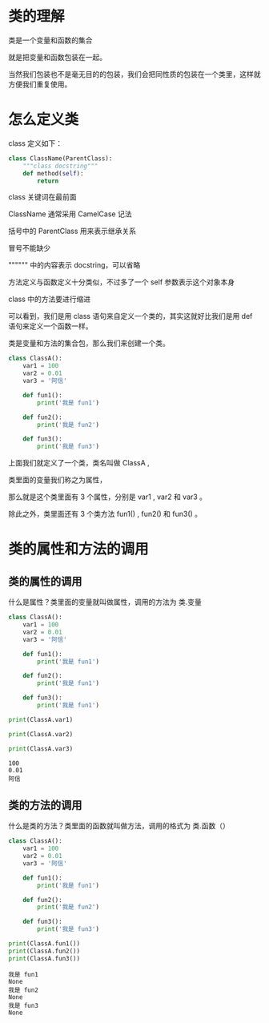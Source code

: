 # 类的理解

类是一个变量和函数的集合

就是把变量和函数包装在一起。

当然我们包装也不是毫无目的的包装，我们会把同性质的包装在一个类里，这样就方便我们重复使用。

# 怎么定义类

class 定义如下：


```python
class ClassName(ParentClass):
    """class docstring"""
    def method(self):
        return
```

class 关键词在最前面

ClassName 通常采用 CamelCase 记法

括号中的 ParentClass 用来表示继承关系

冒号不能缺少

"""""" 中的内容表示 docstring，可以省略

方法定义与函数定义十分类似，不过多了一个 self 参数表示这个对象本身

class 中的方法要进行缩进

可以看到，我们是用 class 语句来自定义一个类的，其实这就好比我们是用 def 语句来定义一个函数一样。

类是变量和方法的集合包，那么我们来创建一个类。


```python
class ClassA():
    var1 = 100
    var2 = 0.01
    var3 = '阿信'

    def fun1():
        print('我是 fun1')

    def fun2():
        print('我是 fun2')

    def fun3():
        print('我是 fun3')
```

上面我们就定义了一个类，类名叫做 ClassA , 

类里面的变量我们称之为属性，

那么就是这个类里面有 3 个属性，分别是 var1 , var2 和 var3 。

除此之外，类里面还有 3 个类方法 fun1() , fun2() 和 fun3() 。

# 类的属性和方法的调用

## 类的属性的调用

什么是属性？类里面的变量就叫做属性，调用的方法为  类.变量


```python
class ClassA():
    var1 = 100
    var2 = 0.01
    var3 = '阿信'

    def fun1():
        print('我是 fun1')

    def fun2():
        print('我是 fun1')

    def fun3():
        print('我是 fun1')
```


```python
print(ClassA.var1)

print(ClassA.var2)

print(ClassA.var3)
```

    100
    0.01
    阿信
    

## 类的方法的调用

什么是类的方法？类里面的函数就叫做方法，调用的格式为 类.函数（）


```python
class ClassA():
    var1 = 100
    var2 = 0.01
    var3 = '阿信'

    def fun1():
        print('我是 fun1')

    def fun2():
        print('我是 fun2')

    def fun3():
        print('我是 fun3')
```


```python
print(ClassA.fun1())
print(ClassA.fun2())
print(ClassA.fun3())
```

    我是 fun1
    None
    我是 fun2
    None
    我是 fun3
    None
    


```python

```
